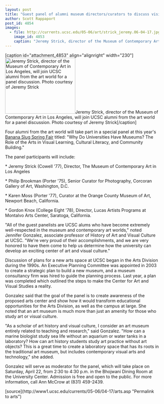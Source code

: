 ```yaml
---
layout: post
title: "Guest panel of alumni museum directors/curators to discuss vision for new UCSC arts center"
author: Scott Rappaport
post_id: 4854
images:
  - file: http://currents.ucsc.edu/05-06/art/strick_jeremy.06-04-17.jpg
    image_id: 4853
    caption: "Jeremy Strick, director of the Museum of Contemporary Art in Los Angeles, will join UCSC alumni from the art world for a panel discussion. Photo courtesy of Jeremy Strick"
---
```


[caption id="attachment_4853" align="alignright" width="230"]<a href="http://localhost/mysite/wp-content/uploads/2006/04/strick_jeremy.06-04-17.jpg"><img class="size-full wp-image-4853" src="http://localhost/mysite/wp-content/uploads/2006/04/strick_jeremy.06-04-17.jpg" alt="Jeremy Strick, director of the Museum of Contemporary Art in Los Angeles, will join UCSC alumni from the art world for a panel discussion. Photo courtesy of Jeremy Strick" width="230" height="183" /></a>Jeremy Strick, director of the Museum of Contemporary Art in Los Angeles, will join UCSC alumni from the art world for a panel discussion. Photo courtesy of Jeremy Strick[/caption]
<a name="content" id="content"></a>
<p>
  Four alumni from the art world will take part in a special panel at this year's <a href="http://www.alumni.ucsc.edu/reunions/">Banana Slug Spring Fair</a> titled: "Why Do Universities Have Museums? The Role of the Arts in Visual Learning, Cultural Literacy, and Community Building."
</p>
<p>
  The panel participants will include:
</p>
<p>
  * Jeremy Strick (Cowell '77), Director, The Museum of Contemporary Art in Los Angeles
</p>
<p>
  * Philip Brookman (Porter '75), Senior Curator for Photography, Corcoran Gallery of Art, Washington, D.C.
</p>
<p>
  * Karen Moss (Porter '77), Curator at the Orange County Museum of Art, Newport Beach, California.
</p>
<p>
  * Gordon Knox (College Eight '78), Director, Lucas Artists Programs at Montalvo Arts Center, Saratoga, California.
</p>
<p>
  "All of the guest panelists are UCSC alums who have become extremely well-respected in the museum and contemporary art worlds," noted Jennifer Gonzalez, associate professor of History of Art and Visual Culture at UCSC. "We're very proud of their accomplishments, and we are very honored to have them come to help us determine how the university can develop an exciting center of art and visual culture."
</p>
<p>
  Discussion of plans for a new arts space at UCSC began in the Arts Division during the 1990s. An Executive Planning Committee was appointed in 2003 to create a strategic plan to build a new museum, and a museum consultancy firm was hired to guide the planning process. Last year, a plan was completed which outlined the steps to make the Center for Art and Visual Studies a reality.
</p>
<p>
  Gonzalez said that the goal of the panel is to create awareness of the proposed arts center and show how it would transform educational opportunities for the Arts Division, as well as the campus at large. She noted that an art museum is much more than just an amenity for those who study art or visual culture.
</p>
<p>
  "As a scholar of art history and visual culture, I consider an art museum entirely related to teaching and research," said Gonzalez. "How can a marine biologist study sea life without an aquarium or water tanks in a laboratory? How can art history students study art practice without art objects? This is a great time to create a laboratory space that has its roots in the traditional art museum, but includes contemporary visual arts and technology," she added.
</p>
<p>
  Gonzalez will serve as moderator for the panel, which will take place on Saturday, April 22, from 2:30 to 4:30 p.m. in the Bhojwani Dining Room at the University Center. Admission is free and open to the public. For more information, call Ann McCrow at (831) 459-2439.
</p>
<form>
  <input name="t1" size="-1" type="hidden">
</form>




</p>
[source](http://www1.ucsc.edu/currents/05-06/04-17/arts.asp "Permalink to arts")

